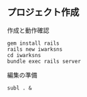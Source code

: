 ##  プロジェクト作成

作成と動作確認

```
gem install rails
rails new iwarksns
cd iwarksns
bundle exec rails server
```

編集の準備

```
subl . &
```
